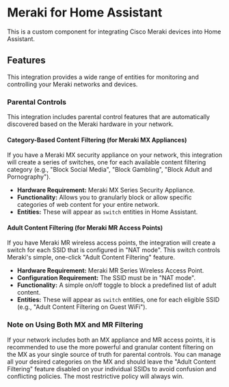 # Meraki for Home Assistant

This is a custom component for integrating Cisco Meraki devices into Home Assistant.

## Features

This integration provides a wide range of entities for monitoring and controlling your Meraki networks and devices.

### Parental Controls

This integration includes parental control features that are automatically discovered based on the Meraki hardware in your network.

#### Category-Based Content Filtering (for Meraki MX Appliances)

If you have a Meraki MX security appliance on your network, this integration will create a series of switches, one for each available content filtering category (e.g., "Block Social Media", "Block Gambling", "Block Adult and Pornography").

*   **Hardware Requirement:** Meraki MX Series Security Appliance.
*   **Functionality:** Allows you to granularly block or allow specific categories of web content for your entire network.
*   **Entities:** These will appear as `switch` entities in Home Assistant.

#### Adult Content Filtering (for Meraki MR Access Points)

If you have Meraki MR wireless access points, the integration will create a switch for each SSID that is configured in "NAT mode". This switch controls Meraki's simple, one-click "Adult Content Filtering" feature.

*   **Hardware Requirement:** Meraki MR Series Wireless Access Point.
*   **Configuration Requirement:** The SSID must be in "NAT mode".
*   **Functionality:** A simple on/off toggle to block a predefined list of adult content.
*   **Entities:** These will appear as `switch` entities, one for each eligible SSID (e.g., "Adult Content Filtering on Guest WiFi").

### Note on Using Both MX and MR Filtering

If your network includes both an MX appliance and MR access points, it is recommended to use the more powerful and granular content filtering on the MX as your single source of truth for parental controls. You can manage all your desired categories on the MX and should leave the "Adult Content Filtering" feature disabled on your individual SSIDs to avoid confusion and conflicting policies. The most restrictive policy will always win.
